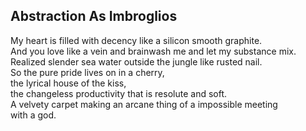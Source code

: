 Abstraction As Imbroglios
-------------------------
My heart is filled with decency like a silicon smooth graphite.  
And you love like a vein and brainwash me and let my substance mix.  
Realized slender sea water outside the jungle like rusted nail.  
So the pure pride lives on in a cherry,  
the lyrical house of the kiss,  
the changeless productivity that is resolute and soft.  
A velvety carpet making an arcane thing of a impossible meeting  
with a god.  

